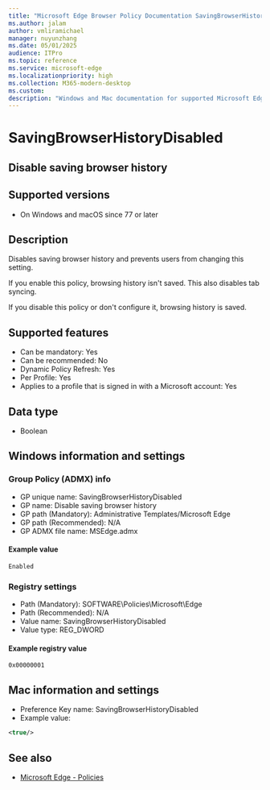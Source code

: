 ```yaml
---
title: "Microsoft Edge Browser Policy Documentation SavingBrowserHistoryDisabled"
ms.author: jalam
author: vmliramichael
manager: nuyunzhang
ms.date: 05/01/2025
audience: ITPro
ms.topic: reference
ms.service: microsoft-edge
ms.localizationpriority: high
ms.collection: M365-modern-desktop
ms.custom:
description: "Windows and Mac documentation for supported Microsoft Edge Browser policy: Disable saving browser history"
---
```


<!--THIS FILE IS AUTOMATICALLY GENERATED. MANUAL CHANGES WILL BE OVERWRITTEN.-->
<!--Please contact the Microsoft Edge Manageability team with any questions.-->

# SavingBrowserHistoryDisabled

## Disable saving browser history


## Supported versions

- On Windows and macOS since 77 or later

## Description

Disables saving browser history and prevents users from changing this setting.

If you enable this policy, browsing history isn't saved. This also disables tab syncing.

If you disable this policy or don't configure it, browsing history is saved.

## Supported features

- Can be mandatory: Yes
- Can be recommended: No
- Dynamic Policy Refresh: Yes
- Per Profile: Yes
- Applies to a profile that is signed in with a Microsoft account: Yes

## Data type

- Boolean

## Windows information and settings

### Group Policy (ADMX) info

- GP unique name: SavingBrowserHistoryDisabled
- GP name: Disable saving browser history
- GP path (Mandatory): Administrative Templates/Microsoft Edge
- GP path (Recommended): N/A
- GP ADMX file name: MSEdge.admx

#### Example value

```
Enabled
```

### Registry settings

- Path (Mandatory): SOFTWARE\Policies\Microsoft\Edge
- Path (Recommended): N/A
- Value name: SavingBrowserHistoryDisabled
- Value type: REG_DWORD

#### Example registry value

```
0x00000001
```


## Mac information and settings

- Preference Key name: SavingBrowserHistoryDisabled
- Example value:

```xml
<true/>
```

## See also
- [Microsoft Edge - Policies](../microsoft-edge-policies.md)

